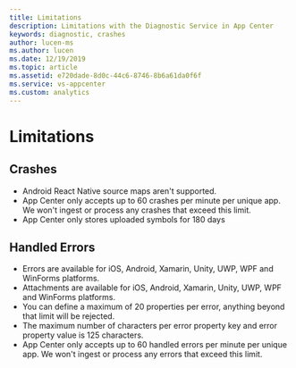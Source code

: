 ```yaml
---
title: Limitations
description: Limitations with the Diagnostic Service in App Center
keywords: diagnostic, crashes
author: lucen-ms
ms.author: lucen
ms.date: 12/19/2019
ms.topic: article
ms.assetid: e720dade-8d0c-44c6-8746-8b6a61da0f6f
ms.service: vs-appcenter
ms.custom: analytics
---
```


# Limitations

## Crashes

- Android React Native source maps aren't supported.
- App Center only accepts up to 60 crashes per minute per unique app. We won't ingest or process any crashes that exceed this limit.
- App Center only stores uploaded symbols for 180 days 


## Handled Errors

- Errors are available for iOS, Android, Xamarin, Unity, UWP, WPF and WinForms platforms.
- Attachments are available for iOS, Android, Xamarin, Unity, UWP, WPF and WinForms platforms.
- You can define a maximum of 20 properties per error, anything beyond that limit will be rejected.
- The maximum number of characters per error property key and error property value is 125 characters.
- App Center only accepts up to 60 handled errors per minute per unique app. We won't ingest or process any errors that exceed this limit. 


